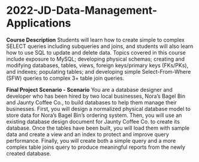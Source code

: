 # 2022-JD-Data-Management-Applications
**Course Description**
Students will learn how to create simple to complex SELECT queries including subqueries and joins, and students will also learn how to use SQL to update and delete data. Topics covered in this course include exposure to MySQL; developing physical schemas; creating and modifying databases, tables, views, foreign keys/primary keys (FKs/PKs), and indexes; populating tables; and developing simple Select-From-Where (SFW) queries to complex 3+ table join queries.

**Final Project Scenario - Scenario**
You are a database designer and developer who has been hired by two local businesses, Nora’s Bagel Bin and Jaunty Coffee Co., to build databases to help them manage their businesses. First, you will design a normalized physical database model to store data for Nora’s Bagel Bin’s ordering system. Then, you will use an existing database design document for Jaunty Coffee Co. to create its database. Once the tables have been built, you will load them with sample data and create a view and an index to protect and improve query performance. Finally, you will create both a simple query and a more complex table joins query to produce meaningful reports from the newly created database.

